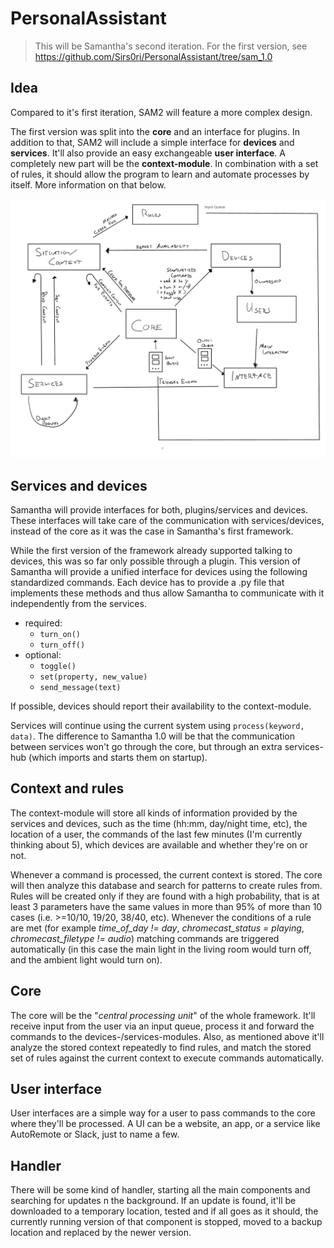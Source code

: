 # PersonalAssistant

> This will be Samantha's second iteration.
> For the first version, see https://github.com/Sirs0ri/PersonalAssistant/tree/sam_1.0

## Idea

Compared to it's first iteration, SAM2 will feature a more complex design.

The first version was split into the **core** and an interface for plugins. In addition to that, SAM2 will include a simple interface for **devices** and **services**. It'll also provide an easy exchangeable **user interface**. A completely new part will be the **context-module**. In combination with a set of rules, it should allow the program to learn and automate processes by itself. More information on that below.

![first_sketch]


## Services and devices

Samantha will provide interfaces for both, plugins/services and devices. These interfaces will take care of the communication with services/devices, instead of the core as it was the case in Samantha's first framework.

While the first version of the framework already supported talking to devices, this was so far only possible through a plugin. This version of Samantha will provide a unified interface for devices using the following standardized commands. Each device has to provide a .py file that implements these methods and thus allow Samantha to communicate with it independently from the services.

* required:
    * `turn_on()`
    * `turn_off()`
* optional:
    * `toggle()`
    * `set(property, new_value)`
    * `send_message(text)`


If possible, devices should report their availability to the context-module.

Services will continue using the current system using `process(keyword, data)`. The difference to Samantha 1.0 will be that the communication between services won't go through the core, but through an extra services-hub (which imports and starts them on startup).

## Context and rules

The context-module will store all kinds of information provided by the services and devices, such as the time (hh:mm, day/night time, etc), the location of a user, the commands of the last few minutes (I'm currently thinking about 5), which devices are available and whether they're on or not.

Whenever a command is processed, the current context is stored. The core will then analyze this database and search for patterns to create rules from. Rules will be created only if they are found with a high probability, that is at least 3 parameters have the same values in more than 95% of more than 10 cases (i.e. >=10/10, 19/20, 38/40, etc). Whenever the conditions of a rule are met (for example *time_of_day != day*, *chromecast_status = playing*, *chromecast_filetype != audio*) matching commands are triggered automatically (in this case the main light in the living room would turn off, and the ambient light would turn on).

## Core

The core will be the "*central processing unit*" of the whole framework. It'll receive input from the user via an input queue, process it and forward the commands to the devices-/services-modules. Also, as mentioned above it'll analyze the stored context repeatedly to find rules, and match the stored set of rules against the current context to execute commands automatically.

## User interface

User interfaces are a simple way for a user to pass commands to the core where they'll be processed. A UI can be a website, an app, or a service like AutoRemote or Slack, just to name a few.

[first_sketch]: wiki/diagrams/first_sketch.png

## Handler

There will be some kind of handler, starting all the main components and searching for updates n the background. If an update is found, it'll be downloaded to a temporary location, tested and if all goes as it should, the currently running version of that component is stopped, moved to a backup location and replaced by the newer version.
